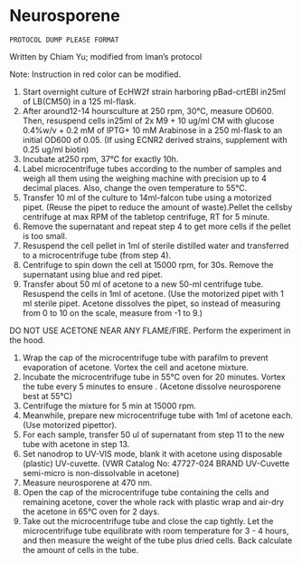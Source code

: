 # Neurosporene

`PROTOCOL DUMP PLEASE FORMAT`

Written by Chiam Yu; modified from Iman’s protocol

Note: Instruction in red color can be modified.

1. Start overnight culture of EcHW2f strain harboring pBad-crtEBI in25ml of LB\(CM50\) in a 125 ml-flask.
2. After around12-14 hoursculture at 250 rpm, 30°C, measure OD600. Then, resuspend cells in25ml of 2x M9 + 10 ug/ml CM with glucose 0.4%w/v + 0.2 mM of IPTG+ 10 mM Arabinose in a 250 ml-flask to an initial OD600 of 0.05. \(If using ECNR2 derived strains, supplement with 0.25 ug/ml biotin\)
3. Incubate at250 rpm, 37°C for exactly 10h.
4. Label microcentrifuge tubes according to the number of samples and weigh all them using the weighing machine with precision up to 4 decimal places. Also, change the oven temperature to 55°C.
5. Transfer 10 ml of the culture to 14ml-falcon tube using a motorized pipet. \(Reuse the pipet to reduce the amount of waste\).Pellet the cellsby centrifuge at max RPM of the tabletop centrifuge, RT for 5 minute.
6. Remove the supernatant and repeat step 4 to get more cells if the pellet is too small.
7. Resuspend the cell pellet in 1ml of sterile distilled water and transferred to a microcentrifuge tube \(from step 4\).
8. Centrifuge to spin down the cell at 15000 rpm, for 30s. Remove the supernatant using blue and red pipet.
9. Transfer about 50 ml of acetone to a new 50-ml centrifuge tube. Resuspend the cells in 1ml of acetone. \(Use the motorized pipet with 1 ml sterile pipet. Acetone dissolves the pipet, so instead of measuring from 0 to 10 on the scale, measure from -1 to 9.\)

DO NOT USE ACETONE NEAR ANY FLAME/FIRE. Perform the experiment in the hood.

1. Wrap the cap of the microcentrifuge tube with parafilm to prevent evaporation of acetone. Vortex the cell and acetone mixture.
2. Incubate the microcentrifuge tube in 55°C oven for 20 minutes. Vortex the tube every 5 minutes to ensure . \(Acetone dissolve neurosporene best at 55°C\)
3. Centrifuge the mixture for 5 min at 15000 rpm.
4. Meanwhile, prepare new microcentrifuge tube with 1ml of acetone each. \(Use motorized pipettor\).
5. For each sample, transfer 50 ul of supernatant from step 11 to the new tube with acetone in step 13.
6. Set nanodrop to UV-VIS mode, blank it with acetone using disposable \(plastic\) UV-cuvette. \(VWR Catalog No: 47727-024 BRAND UV-Cuvette semi-micro is non-dissolvable in acetone\)
7. Measure neurosporene at 470 nm.
8. Open the cap of the microcentrifuge tube containing the cells and remaining acetone, cover the whole rack with plastic wrap and air-dry the acetone in 65°C oven for 2 days.
9. Take out the microcentrifuge tube and close the cap tightly. Let the microcentrifuge tube equilibrate with room temperature for 3 - 4 hours, and then measure the weight of the tube plus dried cells. Back calculate the amount of cells in the tube.


